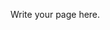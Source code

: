 <!-- 
.. title: Call For Participation
.. slug: call-for-participation
.. date: 2015-12-10 09:19:55 UTC+13:00
.. tags: 
.. category: 
.. link: 
.. description: 
.. type: text
-->

Write your page here.
